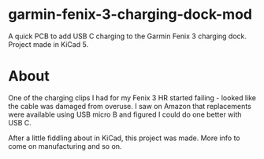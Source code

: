 # garmin-fenix-3-charging-dock-mod
A quick PCB to add USB C charging to the Garmin Fenix 3 charging dock. Project made in KiCad 5.

# About
One of the charging clips I had for my Fenix 3 HR started failing - looked like the cable was damaged from overuse. I saw on Amazon that
replacements were available using USB micro B and figured I could do one better with USB C.

After a little fiddling about in KiCad, this project was made. More info to come on manufacturing and so on.
